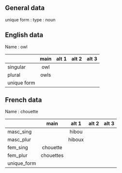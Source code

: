 ## General data

unique form :
type : noun

## English data

Name : owl

|             | main | alt 1 | alt 2 | alt 3 |
| :---------- | :--: | :---: | :---: | ----- |
| singular    | owl  |       |       |       |
| plural      | owls |       |       |       |
| unique form |      |       |       |       |

## French data

Name : chouette

|             |   main    | alt 1  | alt 2 | alt 3 |
| :---------- | :-------: | :----: | :---: | :---: |
| masc_sing   |           | hibou  |       |       |
| masc_plur   |           | hiboux |       |       |
| fem_sing    | chouette  |        |       |       |
| fem_plur    | chouettes |        |       |       |
| unique_form |           |        |       |       |


